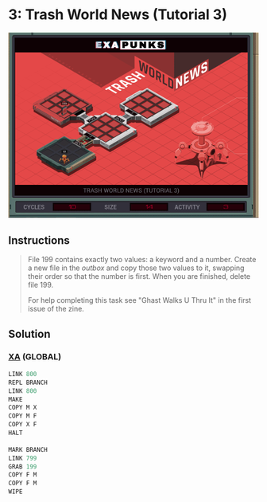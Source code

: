 # 3: Trash World News (Tutorial 3)
<div align='center'><img src='PB037.gif' /></div>

## Instructions
>File 199 contains exactly two values: a keyword and a number. Create a new file in the *outbox* and copy those two values to it, swapping their order so that the number is first. When you are finished, delete file 199.
>
>For help completing this task see "Ghast Walks U Thru It" in the first issue of the zine.

## Solution

### [XA](XA.exa) (GLOBAL)
```asm
LINK 800
REPL BRANCH
LINK 800
MAKE
COPY M X
COPY M F
COPY X F
HALT

MARK BRANCH
LINK 799
GRAB 199
COPY F M
COPY F M
WIPE
```